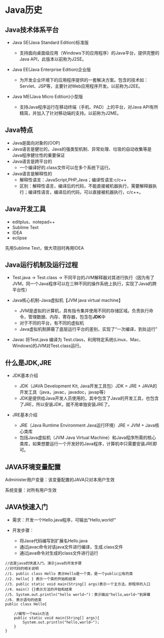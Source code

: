 # Java历史

## Java技术体系平台

- Java SE(Java Standard Edition)标准版
	- 支持面向桌面级应用（Windows下的应用程序）的Java平台，提供完整的Java API，此版本以前称为J2SE。

- Java EE(Java Enterprise Edition)企业版
	- 为开发企业环境下的应用程序提供的一套解决方案。包含的技术如：Servlet、JSP等，主要针对Web应用程序开发。以前称为J2EE。

- Java ME(Java Micro Edition)小型版
	- 支持Java程序运行在移动终端（手机、PAD）上的平台，对Java API有所精简，并加入了针对移动端的支持。以前称为J2ME。

## Java特点

- Java是面向对象的(OOP)
- Java语言是健壮的，Java的强类型机制、异常处理、垃圾的自动收集等是Java程序健壮性的重要保证
- Java语言是跨平台的
	- 一个编译好的.class文件可以在多个系统下运行。
- Java语言是解释性的
	- 解释性语言：JavaScript,PHP,Java；编译性语言:c/c++
	- 区别：解释性语言，编译后的代码，不能直接被机器执行，需要解释器执行；编译性语言，编译后的代码，可以直接被机器执行，c/c++。

## Java开发工具

- editplus、notepad++
- Sublime Text
- IDEA
- eclipse

先用Sublime Text，做大项目时再用IDEA

## Java运行机制及运行过程

- Test.java -> Test.class -> 不同平台的JVM解释器对其进行执行（因为有了JVM，同一个Java程序可以在三种不同的操作系统上执行，实现了Java的跨平台性）  
- Java核心机制-Java虚拟机【JVM java virtual machine】
	- JVM是虚拟的计算机，具有指令集并使用不同的存储区域。负责执行命令，管理数据、内存、寄存器，包含在**JDK**中
	- 对于不同的平台，有不同的虚拟机
	- Java虚拟机制屏蔽了底层运行平台的差别，实现了“一次编译，到处运行”

- Javac 将Test.java 编译为 Test.class，利用特定系统(Linux、Mac、Windows)的JVM对Test.class运行。

## 什么是JDK,JRE

- JDK基本介绍
	- JDK（JAVA Development Kit, Java开发工具包）JDK = JRE + JAVA的开发工具（java，javac，javadoc，javap等）
	- JDK是提供给Java开发人员使用的，其中包含了Java的开发工具，也包含了JRE，所以安装JDK，就不用单独安装JRE了。

- JRE基本介绍
	- JRE（Java Runtime Environment Java运行环境）JRE = JVM + Java核心类库
	- 包括Java虚拟机（JVM Java Virtual Machine）和Java程序所需的核心类库，如果想要运行一个开发好的Java程序，计算机中只需要安装JRE即可。   

## JAVA环境变量配置

Administer用户变量：该变量配置的JAVA只对本用户生效

系统变量：对所有用户生效

## JAVA快速入门

- 需求：开发一个Hello.java程序，可输出"Hello,world!"

- 开发步骤：
	- 将Java代码编写到扩展名Hello.java
	- 通过javac命令对该java文件进行编译，生成.class文件
	- 通过java命令对生成的class文件进行运行
```
//这是java的快速入门，演示java的开发步骤
//对代码的相关说明
//1. public class Hello 表示Hello是一个类，是一个public公有的类
//2. Hello{ } 表示一个类的开始和结束
//3. public static void main(String[] args)表示一个主方法，即程序的入口
//4. main() {}表示方法的开始和结束
//5. System.out.println("hello world~")：表示输出"hello,world~"到屏幕
//6. 表示语句的结束
public class Hello{

	//编写一个main方法
	public static void main(String[] args){
		System.out.println("hello,world~");
	}
}
```
